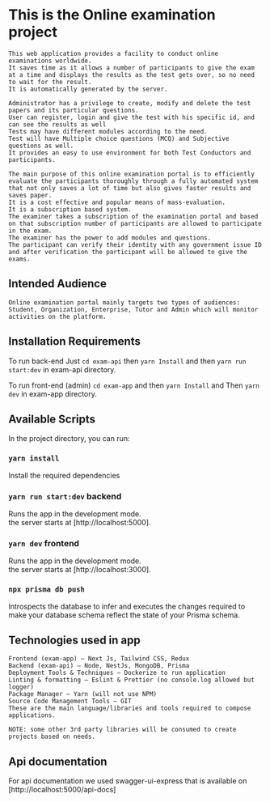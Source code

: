 # This is the Online examination project

    This web application provides a facility to conduct online examinations worldwide.
    It saves time as it allows a number of participants to give the exam at a time and displays the results as the test gets over, so no need to wait for the result.
    It is automatically generated by the server.

    Administrator has a privilege to create, modify and delete the test papers and its particular questions.
    User can register, login and give the test with his specific id, and can see the results as well
    Tests may have different modules according to the need.
    Test will have Multiple choice questions (MCQ) and Subjective questions as well.
    It provides an easy to use environment for both Test Conductors and participants.

    The main purpose of this online examination portal is to efficiently evaluate the participants thoroughly through a fully automated system that not only saves a lot of time but also gives faster results and saves paper.
    It is a cost effective and popular means of mass-evaluation.
    It is a subscription based system.
    The examiner takes a subscription of the examination portal and based on that subscription number of participants are allowed to participate in the exam.
    The examiner has the power to add modules and questions.
    The participant can verify their identity with any government issue ID and after verification the participant will be allowed to give the exams.


## Intended Audience

	Online examination portal mainly targets two types of audiences: Student, Organization, Enterprise, Tutor and Admin which will monitor activities on the platform.

## Installation Requirements

To run back-end Just `cd exam-api` then `yarn Install` and then `yarn run start:dev` in exam-api directory.

To run front-end (admin) `cd exam-app` and then `yarn Install` and Then `yarn dev` in exam-app directory.

## Available Scripts

In the project directory, you can run:

### `yarn install`

Install the required dependencies

### `yarn run start:dev` backend

Runs the app in the development mode.\
the server starts at [http://localhost:5000].

### `yarn dev` frontend

Runs the app in the development mode.\
the server starts at [http://localhost:3000].

### `npx prisma db push`

 Introspects the database to infer and executes the changes required to make your database schema reflect the state of your Prisma schema.

## Technologies used in app

    Frontend (exam-app) – Next Js, Tailwind CSS, Redux
    Backend (exam-api) – Node, NestJs, MongoDB, Prisma
    Deployment Tools & Techniques – Dockerize to run application
    Linting & formatting – Eslint & Prettier (no console.log allowed but logger)
    Package Manager – Yarn (will not use NPM)
    Source Code Management Tools – GIT
    These are the main language/libraries and tools required to compose applications.

    NOTE: some other 3rd party libraries will be consumed to create projects based on needs.


## Api documentation

For api documentation we used swagger-ui-express that is available on [http://localhost:5000/api-docs]
